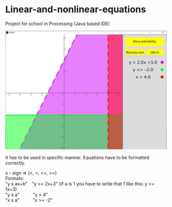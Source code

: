 # Linear-and-nonlinear-equations
Project for school in Processing (Java based IDE)

![Alt text](grafoviPic.JPG?raw=true "Title")

It has to be used in specific manner.
Equations have to be formatted correctly.  

s - sign => (<, >, <=, >=)  
Formats:  
"y s ax+b"&emsp;"y <= 2x+3" (if a is 1 you have to write that 1 like this: y <= 1x+3)  
"y s a"&emsp;&emsp;&emsp;"y > 4"  
"x s a"&emsp;&emsp;&emsp;"x >= -2"  

